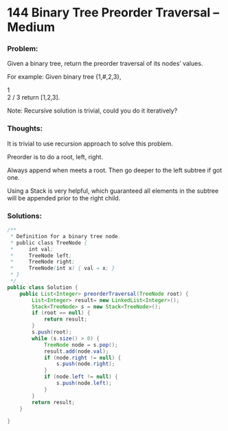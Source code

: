 # 144 Binary Tree Preorder Traversal – Medium


### Problem:



Given a binary tree, return the preorder traversal of its nodes’ values.

For example:
Given binary tree {1,#,2,3},

   1
    \
     2
    /
   3
return [1,2,3].

Note: Recursive solution is trivial, could you do it iteratively?


### Thoughts:



It is trivial to use recursion approach to solve this problem.

Preorder is to do a root, left, right.

Always append when meets a root. Then go deeper to the left subtree if got one.

Using a Stack is very helpful, which guaranteed all elements in the subtree will be appended prior to the right child.


### Solutions:


```java
/**
 * Definition for a binary tree node.
 * public class TreeNode {
 *     int val;
 *     TreeNode left;
 *     TreeNode right;
 *     TreeNode(int x) { val = x; }
 * }
 */
public class Solution {
    public List<Integer> preorderTraversal(TreeNode root) {
        List<Integer> result= new LinkedList<Integer>();
        Stack<TreeNode> s = new Stack<TreeNode>();
        if (root == null) {
            return result;
        }
        s.push(root);
        while (s.size() > 0) {
            TreeNode node = s.pop();
            result.add(node.val);
            if (node.right != null) {
                s.push(node.right);
            }
            if (node.left != null) {
                s.push(node.left);
            }
        }
        return result;
    }
   
}
```